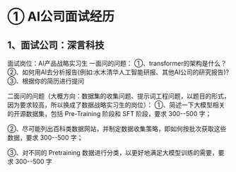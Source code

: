 # ① AI公司面试经历

## 1、面试公司：深言科技

面试岗位：AI产品战略实习生
一面问的问题：
①、transformer的架构是什么？
②、如何用AI去分析报告(例如:水木清华人工智能研报、其他AI公司的研究报告)?
③、根据你的简历进行提问

二面问的问题（大概方向：数据集的收集问题、提示词工程问题，以题目的形式，因为要求较高，所以换成了数据战略实习生的岗位）：
①、简述一下大模型相关的开源数据集，包括 Pre-Training 阶段和 SFT 阶段，要求 300--500 字；

②、尽可能列出百科类数据网站，并制定数据收集策略，即如何按批次获取这些数据，要求 300--500 字；

③、对不同的 Pretraining 数据进行分类，以更好地满足大模型训练的需要，要求 300--500 字
